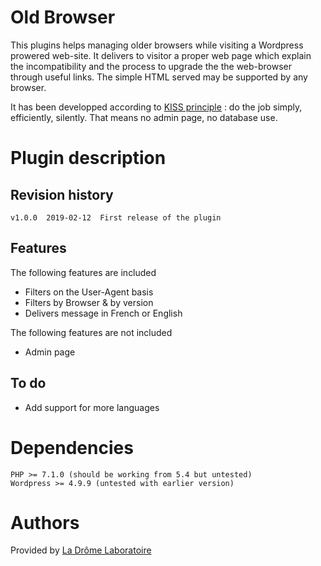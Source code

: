 # Old Browser

This plugins helps managing older browsers while visiting a Wordpress prowered web-site.
It delivers to visitor a proper web page which explain the incompatibility and the process to upgrade the the web-browser through useful links.
The simple HTML served may be supported by any browser.

It has been developped according to [KISS principle](https://en.wikipedia.org/wiki/KISS_principle) : do the job simply, efficiently, silently. That means no admin page, no database use.

# Plugin description

## Revision history
	v1.0.0	2019-02-12	First release of the plugin
	
	
## Features
The following features are included
 - Filters on the User-Agent basis
 - Filters by Browser & by version
 - Delivers message in French or English

The following features are not included
 - Admin page


## To do

 - Add support for more languages

# Dependencies

	PHP >= 7.1.0 (should be working from 5.4 but untested)
	Wordpress >= 4.9.9 (untested with earlier version)

# Authors
Provided by [La Drôme Laboratoire](https://github.com/ladromelaboratoire)


